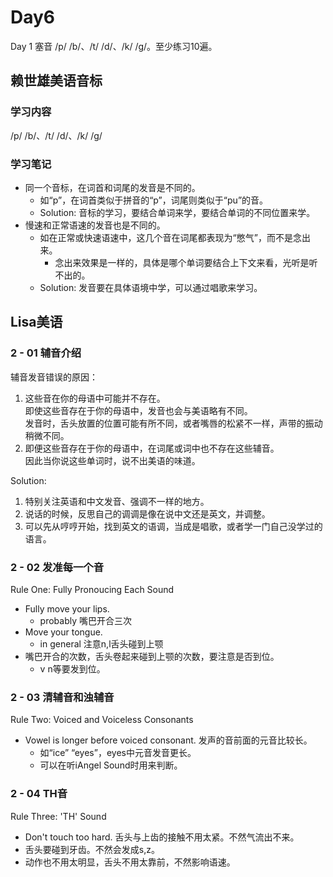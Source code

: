 # Day6

Day 1 塞音 /p/ /b/、/t/ /d/、/k/ /g/。至少练习10遍。

## 赖世雄美语音标
### 学习内容
/p/ /b/、/t/ /d/、/k/ /g/
### 学习笔记
- 同一个音标，在词首和词尾的发音是不同的。
  - 如“p”，在词首类似于拼音的“p”，词尾则类似于“pu”的音。
  - Solution: 音标的学习，要结合单词来学，要结合单词的不同位置来学。
- 慢速和正常语速的发音也是不同的。
  - 如在正常或快速语速中，这几个音在词尾都表现为“憋气”，而不是念出来。
    - 念出来效果是一样的，具体是哪个单词要结合上下文来看，光听是听不出的。
  - Solution: 发音要在具体语境中学，可以通过唱歌来学习。

## Lisa美语
### 2 - 01 辅音介绍
辅音发音错误的原因：
1. 这些音在你的母语中可能并不存在。  
即使这些音存在于你的母语中，发音也会与美语略有不同。  
发音时，舌头放置的位置可能有所不同，或者嘴唇的松紧不一样，声带的振动稍微不同。
2. 即便这些音存在于你的母语中，在词尾或词中也不存在这些辅音。  
因此当你说这些单词时，说不出美语的味道。

Solution:
1. 特别关注英语和中文发音、强调不一样的地方。
2. 说话的时候，反思自己的调调是像在说中文还是英文，并调整。
3. 可以先从哼哼开始，找到英文的语调，当成是唱歌，或者学一门自己没学过的语言。

### 2 - 02 发准每一个音 
Rule One: Fully Pronoucing Each Sound

- Fully move your lips.
  - probably 嘴巴开合三次
- Move your tongue.
  - in general 注意n,l舌头碰到上颚
- 嘴巴开合的次数，舌头卷起来碰到上颚的次数，要注意是否到位。
  - v n等要发到位。

### 2 - 03 清辅音和浊辅音
Rule Two: Voiced and Voiceless Consonants

- Vowel is longer before voiced consonant.
发声的音前面的元音比较长。
  - 如“ice” “eyes”，eyes中元音发音更长。
  - 可以在听iAngel Sound时用来判断。

### 2 - 04 TH音
Rule Three: 'TH' Sound

- Don't touch too hard.
舌头与上齿的接触不用太紧。不然气流出不来。
- 舌头要碰到牙齿。不然会发成s,z。
- 动作也不用太明显，舌头不用太靠前，不然影响语速。